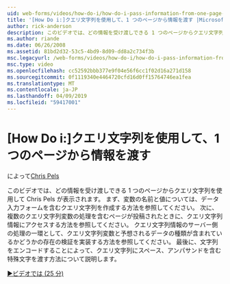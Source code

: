 ```yaml
---
uid: web-forms/videos/how-do-i/how-do-i-pass-information-from-one-page-to-another-using-a-query-string
title: '[How Do i:]クエリ文字列を使用して、1 つのページから情報を渡す |Microsoft Docs'
author: rick-anderson
description: このビデオでは、どの情報を受け渡しできる 1 つのページからクエリ文字列を使用して Chris Pels が表示されます。 まず、内のクエリ文字列を作成する方法を参照してください.
ms.author: riande
ms.date: 06/26/2008
ms.assetid: 81bd2d32-53c5-4bd9-8d09-dd8a2c734f3b
msc.legacyurl: /web-forms/videos/how-do-i/how-do-i-pass-information-from-one-page-to-another-using-a-query-string
msc.type: video
ms.openlocfilehash: cc52592bbb377e9f04e56f6cc1f02d16a271d158
ms.sourcegitcommit: 0f1119340e4464720cfd16d0ff15764746ea1fea
ms.translationtype: MT
ms.contentlocale: ja-JP
ms.lasthandoff: 04/09/2019
ms.locfileid: "59417001"
---
```

# <a name="how-do-i-pass-information-from-one-page-to-another-using-a-query-string"></a>[How Do i:]クエリ文字列を使用して、1 つのページから情報を渡す

によって[Chris Pels](https://twitter.com/chrispels)

このビデオでは、どの情報を受け渡しできる 1 つのページからクエリ文字列を使用して Chris Pels が表示されます。 まず、変数の名前と値については、データ入力フォームを含むクエリ文字列を作成する方法を参照してください。 次に、複数のクエリ文字列変数の処理を含むページが投稿されたときに、クエリ文字列情報にアクセスする方法を参照してください。 クエリ文字列情報のサーバー側の処理の一環として、クエリ文字列変数と予想されるデータの種類が含まれているかどうかの存在の検証を実装する方法を参照してください。 最後に、文字列をエンコードすることによって、クエリ文字列にスペース、アンパサンドを含む特殊文字を渡す方法について説明します。

[&#9654;ビデオでは (25 分)](https://channel9.msdn.com/Blogs/ASP-NET-Site-Videos/how-do-i-pass-information-from-one-page-to-another-using-a-query-string)
